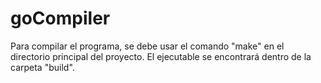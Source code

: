 # goCompiler


Para compilar el programa, se debe usar el comando "make" en el directorio principal del proyecto.
El ejecutable se encontrará dentro de la carpeta "build".